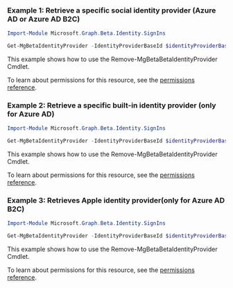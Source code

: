 ### Example 1: Retrieve a specific social identity provider (Azure AD or Azure AD B2C)

```powershellImport-Module Microsoft.Graph.Beta.Identity.SignIns

Get-MgBetaIdentityProvider -IdentityProviderBaseId $identityProviderBaseId
```
This example shows how to use the Remove-MgBetaBetaIdentityProvider Cmdlet.
To learn about permissions for this resource, see the [permissions reference](/graph/permissions-reference).

### Example 2: Retrieve a specific built-in identity provider (only for Azure AD)

```powershellImport-Module Microsoft.Graph.Beta.Identity.SignIns

Get-MgBetaIdentityProvider -IdentityProviderBaseId $identityProviderBaseId
```
This example shows how to use the Remove-MgBetaBetaIdentityProvider Cmdlet.
To learn about permissions for this resource, see the [permissions reference](/graph/permissions-reference).

### Example 3: Retrieves Apple identity provider(only for Azure AD B2C)

```powershellImport-Module Microsoft.Graph.Beta.Identity.SignIns

Get-MgBetaIdentityProvider -IdentityProviderBaseId $identityProviderBaseId
```
This example shows how to use the Remove-MgBetaBetaIdentityProvider Cmdlet.
To learn about permissions for this resource, see the [permissions reference](/graph/permissions-reference).

